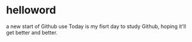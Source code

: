 # helloword
a new start of Github use
Today is my fisrt day to study Github, hoping it'll get better and better.
